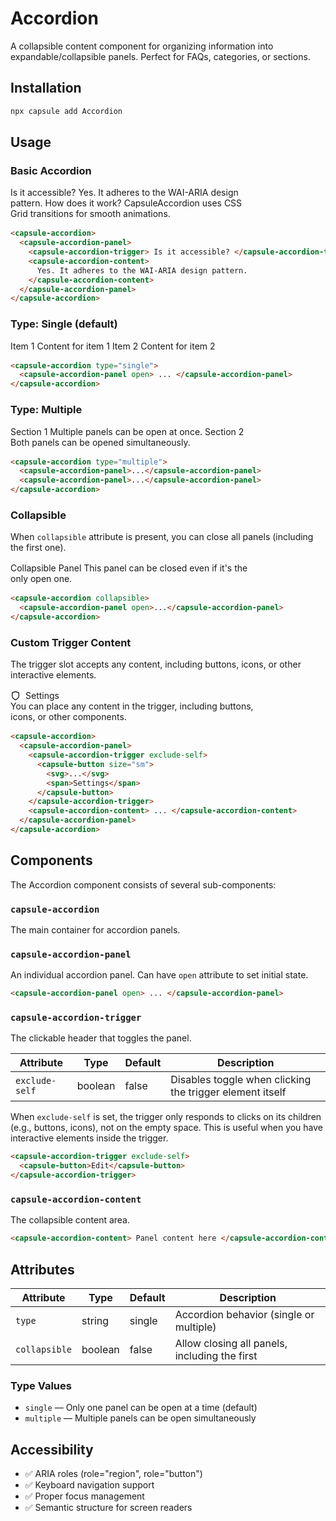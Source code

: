 # Accordion

A collapsible content component for organizing information into expandable/collapsible panels. Perfect for FAQs, categories, or sections.

## Installation

```bash
npx capsule add Accordion
```

## Usage

### Basic Accordion

<div style="margin: 1rem 0; max-width: 400px;">
  <capsule-accordion>
    <capsule-accordion-panel>
      <capsule-accordion-trigger>
        Is it accessible?
      </capsule-accordion-trigger>
      <capsule-accordion-content>
        Yes. It adheres to the WAI-ARIA design pattern.
      </capsule-accordion-content>
    </capsule-accordion-panel>
    <capsule-accordion-panel>
      <capsule-accordion-trigger>
        How does it work?
      </capsule-accordion-trigger>
      <capsule-accordion-content>
        CapsuleAccordion uses CSS Grid transitions for smooth animations.
      </capsule-accordion-content>
    </capsule-accordion-panel>
  </capsule-accordion>
</div>

```html
<capsule-accordion>
  <capsule-accordion-panel>
    <capsule-accordion-trigger> Is it accessible? </capsule-accordion-trigger>
    <capsule-accordion-content>
      Yes. It adheres to the WAI-ARIA design pattern.
    </capsule-accordion-content>
  </capsule-accordion-panel>
</capsule-accordion>
```

### Type: Single (default)

<div style="margin: 1rem 0; max-width: 400px;">
  <capsule-accordion type="single">
    <capsule-accordion-panel open>
      <capsule-accordion-trigger>
        Item 1
      </capsule-accordion-trigger>
      <capsule-accordion-content>
        Content for item 1
      </capsule-accordion-content>
    </capsule-accordion-panel>
    <capsule-accordion-panel>
      <capsule-accordion-trigger>
        Item 2
      </capsule-accordion-trigger>
      <capsule-accordion-content>
        Content for item 2
      </capsule-accordion-content>
    </capsule-accordion-panel>
  </capsule-accordion>
</div>

```html
<capsule-accordion type="single">
  <capsule-accordion-panel open> ... </capsule-accordion-panel>
</capsule-accordion>
```

### Type: Multiple

<div style="margin: 1rem 0; max-width: 400px;">
  <capsule-accordion type="multiple">
    <capsule-accordion-panel>
      <capsule-accordion-trigger>
        Section 1
      </capsule-accordion-trigger>
      <capsule-accordion-content>
        Multiple panels can be open at once.
      </capsule-accordion-content>
    </capsule-accordion-panel>
    <capsule-accordion-panel>
      <capsule-accordion-trigger>
        Section 2
      </capsule-accordion-trigger>
      <capsule-accordion-content>
        Both panels can be opened simultaneously.
      </capsule-accordion-content>
    </capsule-accordion-panel>
  </capsule-accordion>
</div>

```html
<capsule-accordion type="multiple">
  <capsule-accordion-panel>...</capsule-accordion-panel>
  <capsule-accordion-panel>...</capsule-accordion-panel>
</capsule-accordion>
```

### Collapsible

When `collapsible` attribute is present, you can close all panels (including the first one).

<div style="margin: 1rem 0; max-width: 400px;">
  <capsule-accordion collapsible>
    <capsule-accordion-panel open>
      <capsule-accordion-trigger>
        Collapsible Panel
      </capsule-accordion-trigger>
      <capsule-accordion-content>
        This panel can be closed even if it's the only open one.
      </capsule-accordion-content>
    </capsule-accordion-panel>
  </capsule-accordion>
</div>

```html
<capsule-accordion collapsible>
  <capsule-accordion-panel open>...</capsule-accordion-panel>
</capsule-accordion>
```

### Custom Trigger Content

The trigger slot accepts any content, including buttons, icons, or other interactive elements.

<div style="margin: 1rem 0; max-width: 400px;">
  <capsule-accordion collapsible>
    <capsule-accordion-panel>
      <capsule-accordion-trigger exclude-self>
        <capsule-button size="sm">
          <div style="display: flex; align-items: center; gap: 8px;">
            <svg xmlns="http://www.w3.org/2000/svg" width="16" height="16" viewBox="0 0 24 24" fill="none" stroke="currentColor" stroke-width="2">
              <path d="M12 22s8-4 8-10V5l-8-3-8 3v7c0 6 8 10 8 10z"/>
            </svg>
            <span>Settings</span>
          </div>
        </capsule-button>
      </capsule-accordion-trigger>
      <capsule-accordion-content>
        You can place any content in the trigger, including buttons, icons, or other components.
      </capsule-accordion-content>
    </capsule-accordion-panel>
  </capsule-accordion>
</div>

```html
<capsule-accordion>
  <capsule-accordion-panel>
    <capsule-accordion-trigger exclude-self>
      <capsule-button size="sm">
        <svg>...</svg>
        <span>Settings</span>
      </capsule-button>
    </capsule-accordion-trigger>
    <capsule-accordion-content> ... </capsule-accordion-content>
  </capsule-accordion-panel>
</capsule-accordion>
```

## Components

The Accordion component consists of several sub-components:

### `capsule-accordion`

The main container for accordion panels.

### `capsule-accordion-panel`

An individual accordion panel. Can have `open` attribute to set initial state.

```html
<capsule-accordion-panel open> ... </capsule-accordion-panel>
```

### `capsule-accordion-trigger`

The clickable header that toggles the panel.

| Attribute      | Type    | Default | Description                                              |
| -------------- | ------- | ------- | -------------------------------------------------------- |
| `exclude-self` | boolean | false   | Disables toggle when clicking the trigger element itself |

When `exclude-self` is set, the trigger only responds to clicks on its children (e.g., buttons, icons), not on the empty space. This is useful when you have interactive elements inside the trigger.

```html
<capsule-accordion-trigger exclude-self>
  <capsule-button>Edit</capsule-button>
</capsule-accordion-trigger>
```

### `capsule-accordion-content`

The collapsible content area.

```html
<capsule-accordion-content> Panel content here </capsule-accordion-content>
```

## Attributes

| Attribute     | Type    | Default | Description                                   |
| ------------- | ------- | ------- | --------------------------------------------- |
| `type`        | string  | single  | Accordion behavior (single or multiple)       |
| `collapsible` | boolean | false   | Allow closing all panels, including the first |

### Type Values

- `single` — Only one panel can be open at a time (default)
- `multiple` — Multiple panels can be open simultaneously

## Accessibility

- ✅ ARIA roles (role="region", role="button")
- ✅ Keyboard navigation support
- ✅ Proper focus management
- ✅ Semantic structure for screen readers
